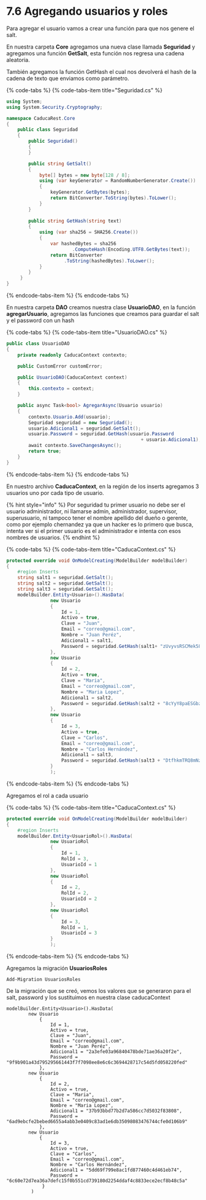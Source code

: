 # 7.6 Agregando usuarios y roles

Para agregar el usuario vamos a crear una función para que nos genere el salt. 

En nuestra carpeta **Core** agregamos una nueva clase llamada **Seguridad** y agregamos una función **GetSalt**, esta función nos regresa una cadena aleatoria. 

También agregamos la función  GetHash el cual nos devolverá el hash de la cadena de texto que enviamos como parámetro.

{% code-tabs %}
{% code-tabs-item title="Seguridad.cs" %}
```csharp
using System;
using System.Security.Cryptography;

namespace CaducaRest.Core
{
    public class Seguridad
    {
        public Seguridad()
        {
        }

        public string GetSalt()
        {
            byte[] bytes = new byte[128 / 8];
            using (var keyGenerator = RandomNumberGenerator.Create())
            {
                keyGenerator.GetBytes(bytes);
                return BitConverter.ToString(bytes).ToLower();
            }
        }
        
        public string GetHash(string text)
        { 
            using (var sha256 = SHA256.Create())
            {  
                var hashedBytes = sha256
                        .ComputeHash(Encoding.UTF8.GetBytes(text));
                return BitConverter
                     .ToString(hashedBytes).ToLower();
            }
        }
     }
}
```
{% endcode-tabs-item %}
{% endcode-tabs %}

En nuestra carpeta **DAO** creamos nuestra clase **UsuarioDAO**, en la función **agregarUsuario**, agregamos las funciones que creamos para guardar el salt y el password con un hash

{% code-tabs %}
{% code-tabs-item title="UsuarioDAO.cs" %}
```csharp
public class UsuarioDAO
{
    private readonly CaducaContext contexto;

    public CustomError customError;

    public UsuarioDAO(CaducaContext context)
    {
        this.contexto = context;
    }

    public async Task<bool> AgregarAsync(Usuario usuario)
    {
        contexto.Usuario.Add(usuario);
        Seguridad seguridad = new Seguridad();
        usuario.Adicional1 = seguridad.GetSalt();
        usuario.Password = seguridad.GetHash(usuario.Password 
                                                 + usuario.Adicional1);
        await contexto.SaveChangesAsync();
        return true;
    }
}
```
{% endcode-tabs-item %}
{% endcode-tabs %}

En nuestro archivo **CaducaContext**, en la región de los inserts agregamos 3 usuarios uno por cada tipo de usuario.

{% hint style="info" %}
Por seguridad tu primer usuario no debe ser el usuario administrador, ni llamarse admin, administrador, supervisor, superusuario, ni tampoco tener el nombre apellido del dueño o gerente, como por ejemplo chernandez ya que un hacker es lo primero que busca, intenta ver si el primer usuario es el administrador e intenta con esos nombres de usuarios.
{% endhint %}

{% code-tabs %}
{% code-tabs-item title="CaducaContext.cs" %}
```csharp
protected override void OnModelCreating(ModelBuilder modelBuilder)
{
    #region Inserts
    string salt1 = seguridad.GetSalt();
    string salt2 = seguridad.GetSalt();
    string salt3 = seguridad.GetSalt();
    modelBuilder.Entity<Usuario>().HasData(
                new Usuario
                {
                    Id = 1,
                    Activo = true,
                    Clave = "Juan",
                    Email = "correo@gmail.com",
                    Nombre = "Juan Peréz",
                    Adicional1 = salt1,
                    Password = seguridad.GetHash(salt1+ "zUvyvsRSCMek58eR")
                },
                new Usuario
                {
                    Id = 2,
                    Activo = true,
                    Clave = "Maria",
                    Email = "correo@gmail.com",
                    Nombre = "Maria Lopez",
                    Adicional1 = salt2,
                    Password = seguridad.GetHash(salt2 + "8cYyY8paESGbzC5E")
                },
                new Usuario
                {
                    Id = 3,
                    Activo = true,
                    Clave = "Carlos",
                    Email = "correo@gmail.com",
                    Nombre = "Carlos Hernández",
                    Adicional1 = salt3,
                    Password = seguridad.GetHash(salt3 + "DtfhkmTRQ8mNzgRY")
                }
                );
```
{% endcode-tabs-item %}
{% endcode-tabs %}

Agregamos el rol a cada usuario

{% code-tabs %}
{% code-tabs-item title="CaducaContext.cs" %}
```csharp
protected override void OnModelCreating(ModelBuilder modelBuilder)
{
    #region Inserts
    modelBuilder.Entity<UsuarioRol>().HasData(
                new UsuarioRol
                {
                    Id = 1,
                    RolId = 3,
                    UsuarioId = 1
                },
                new UsuarioRol
                {
                    Id = 2,
                    RolId = 2,
                    UsuarioId = 2
                },
                new UsuarioRol
                {
                    Id = 3,
                    RolId = 1,
                    UsuarioId = 3
                }
                );
```
{% endcode-tabs-item %}
{% endcode-tabs %}

Agregamos la migración **UsuariosRoles**

```text
Add-Migration UsuariosRoles
```

De la migración que se creó, vemos los valores que se generaron para el salt, password y los sustituimos en nuestra clase caducaContext

```text
modelBuilder.Entity<Usuario>().HasData(
        new Usuario
            {
                Id = 1,
                Activo = true,
                Clave = "Juan",
                Email = "correo@gmail.com",
                Nombre = "Juan Peréz",
                Adicional1 = "2a3efe03a96840478bde71ae36a20f2e",
                Password = "9f9b901a43d795295661443f7f7098ee8e6c6c3694428717c54d5fd058220fed"
            },
        new Usuario
            {
                Id = 2,
                Activo = true,
                Clave = "Maria",
                Email = "correo@gmail.com",
                Nombre = "Maria Lopez",
                Adicional1 = "37b93bbd77b2d7a586cc7d5032f83808",
                Password = "6ad9ebcfe2bebed6655a4abb3e0409c83ad1e6db35098083476744cfe0d106b9"
            },
        new Usuario
            {
                Id = 3,
                Activo = true,
                Clave = "Carlos",
                Email = "correo@gmail.com",
                Nombre = "Carlos Hernández",
                Adicional1 = "5dd69f799e8ac1fd877460c4d461eb74",
                Password = "6c60e72d7ea36a7defc15f0b551cd739180d2254ddaf4c8833ece2ecf8b48c5a"
             }
         )
```

